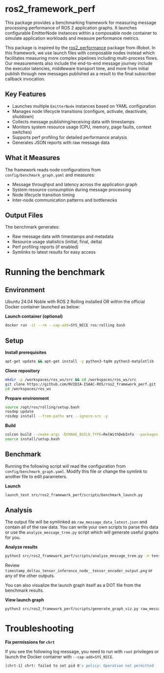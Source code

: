 # ros2_framework_perf

This package provides a benchmarking framework for measuring message processing performance
of ROS 2 application graphs. It launches configurable EmitterNode instances within
a composable node container to simulate application workloads and measure performance metrics.

This package is inspired by the [ros2_performance](https://github.com/iRobotEducation/ros2_performance) package from iRobot. In this framework, we use launch files with composable nodes instead which facilitates measuring more complex pipelines including multi-process flows. Our measurements also include the end-to-end message journey include the executor latencies, middleware transport time, and more from initial publish through new messages published as a result to the final subscriber callback invocation.

## Key Features

- Launches multiple `EmitterNode` instances based on YAML configuration
- Manages node lifecycle transitions (configure, activate, deactivate, shutdown)
- Collects message publishing/receiving data with timestamps
- Monitors system resource usage (CPU, memory, page faults, context switches)
- Supports perf profiling for detailed performance analysis
- Generates JSON reports with raw message data

## What it Measures

The framework reads node configurations from `config/benchmark_graph.yaml` and measures:
- Message throughput and latency across the application graph
- System resource consumption during message processing
- Node lifecycle transition timing
- Inter-node communication patterns and bottlenecks

## Output Files

The benchmark generates:
- Raw message data with timestamps and metadata
- Resource usage statistics (initial, final, delta)
- Perf profiling reports (if enabled)
- Symlinks to latest results for easy access


# Running the benchmark
## Environment
Ubuntu 24.04 Noble with ROS 2 Rolling installed OR within the official Docker container launched as below:

**Launch container (optional)**
```bash
docker run -it --rm --cap-add=SYS_NICE ros:rolling bash
```

## Setup
**Install prerequisites**
```bash
apt-get update && apt-get install -y python3-tqdm python3-matplotlib
```

**Clone repository**
```bash
mkdir -p /workspaces/ros_ws/src && cd /workspaces/ros_ws/src
git clone https://github.com/NVIDIA-ISAAC-ROS/ros2_framework_perf.git
cd /workspaces/ros_ws
```

**Prepare environment**
```bash
source /opt/ros/rolling/setup.bash
rosdep update
rosdep install --from-paths src --ignore-src -y
```

**Build**
```bash
colcon build --cmake-args -DCMAKE_BUILD_TYPE=RelWithDebInfo --packages-up-to-regex ros2_framework_perf* --event-handlers console_direct+ --symlink-install
source install/setup.bash
```
## Benchmark
Running the following script will read the configuration from `config/benchmark_graph.yaml`. Modify this file or change the symlink to another file to edit parameters.

**Launch**
```bash
launch_test src/ros2_framework_perf/scripts/benchmark_launch.py
```

## Analysis
The output file will be symlinked as `raw_message_data_latest.json` and contain all of the raw data. You can write your own scripts to parse this data or use the `analyze_message_tree.py` script which will generate useful graphs for you.

**Analyze results**
```bash
python3 src/ros2_framework_perf/scripts/analyze_message_tree.py -n tensor_inference_node -p /tensor_encoder_output -s raw_message_data_latest.json
```

Review `timestamp_deltas_tensor_inference_node__tensor_encoder_output.png` or any of the other outputs.


You can also visualize the launch graph itself as a DOT file from the benchmark results.

**View launch graph**
```bash
python3 src/ros2_framework_perf/scripts/generate_graph_viz.py raw_message_data_latest.json
```

# Troubleshooting
**Fix permissions for `chrt`**

If you see the following log message, you need to run with `root` privileges or launch the Docker container with `--cap-add=SYS_NICE`.

```bash
[chrt-1] chrt: failed to set pid 0's policy: Operation not permitted
```
